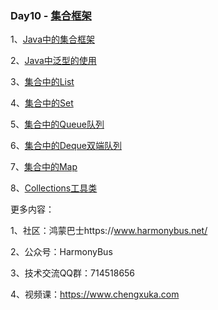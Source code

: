 ### Day10 - [集合框架](https://www.chengxuka.com/book/16)





1、[Java中的集合框架](https://www.chengxuka.com/book/16/article/249)

2、[Java中泛型的使用 ](https://www.chengxuka.com/book/16/article/250)

3、[集合中的List](https://www.chengxuka.com/book/16/article/251)

4、[集合中的Set](https://www.chengxuka.com/book/16/article/252)

5、[集合中的Queue队列](https://www.chengxuka.com/book/16/article/253)

6、[集合中的Deque双端队列](https://www.chengxuka.com/book/16/article/254)

7、[集合中的Map](https://www.chengxuka.com/book/16/article/255)

8、[Collections工具类](https://www.chengxuka.com/book/16/article/256)







更多内容：

1、社区：鸿蒙巴士https://www.harmonybus.net/

2、公众号：HarmonyBus

3、技术交流QQ群：714518656

4、视频课：https://www.chengxuka.com
